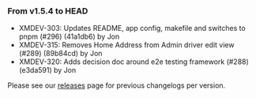 ### From v1.5.4 to HEAD

- XMDEV-303: Updates README, app config, makefile and switches to pnpm (#296) (41a1db6) by Jon
- XMDEV-315: Removes Home Address from Admin driver edit view (#289) (89b84cd) by Jon
- XMDEV-320: Adds decision doc around e2e testing framework (#288) (e3da591) by Jon

Please see our [releases](https://github.com/devxiongmao/truckin-along/releases/) page for previous changelogs per version.

